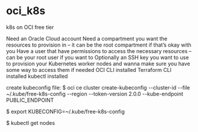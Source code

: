 # oci_k8s
k8s on OCI free tier

Need an Oracle Cloud account
Need a compartment you want the resources to provision in – it can be the root compartment if that’s okay with you
Have a user that have permissions to access the necessary resources – can be your root user if you want to
Optionally an SSH key you want to use to provision your Kubernetes worker nodes and wanna make sure you have some way to access them if needed
OCI CLI installed
Terraform CLI installed
kubectl installed


create kubeconfig file:
$ oci ce cluster create-kubeconfig --cluster-id <cluster OCID> --file ~/.kube/free-k8s-config --region <region> --token-version 2.0.0 --kube-endpoint PUBLIC_ENDPOINT

$ export KUBECONFIG=~/.kube/free-k8s-config

$ kubectl get nodes  
